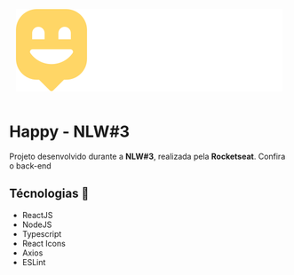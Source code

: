 <header align="center">
  <img src="src/images/logo.svg" align="center"/>  
</header>

# Happy - NLW#3

Projeto desenvolvido durante a **NLW#3**, realizada pela **Rocketseat**.
Confira o back-end

## Técnologias 🚀

- ReactJS
- NodeJS
- Typescript
- React Icons
- Axios
- ESLint
